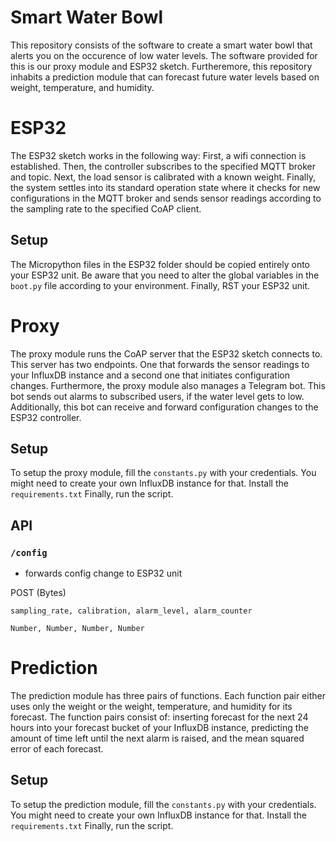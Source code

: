 # Smart Water Bowl

This repository consists of the software to create a smart water bowl that alerts you on the occurence of low water levels. The software provided for this is our proxy module and ESP32 sketch. Furtheremore, this repository inhabits a prediction module that can forecast future water levels based on weight, temperature, and humidity.

# ESP32

The ESP32 sketch works in the following way:
First, a wifi connection is established. Then, the controller subscribes to the specified MQTT broker and topic. Next, the load sensor is calibrated with a known weight. Finally, the system settles into its standard operation state where it checks for new configurations in the MQTT broker and sends sensor readings according to the sampling rate to the specified CoAP client.

## Setup

The Micropython files in the ESP32 folder should be copied entirely onto your ESP32 unit. Be aware that you need to alter the global variables in the `boot.py` file according to your environment. Finally, RST your ESP32 unit.

# Proxy

The proxy module runs the CoAP server that the ESP32 sketch connects to. This server has two endpoints. One that forwards the sensor readings to your InfluxDB instance and a second one that initiates configuration changes. Furthermore, the proxy module also manages a Telegram bot. This  bot sends out alarms to subscribed users, if the water level gets to low. Additionally, this bot can receive and forward configuration changes to the ESP32 controller.

## Setup

To setup the proxy module, fill the `constants.py` with your credentials. You might need to create your own InfluxDB instance for that. Install the `requirements.txt` Finally, run the script.

## API

### `/config`

- forwards config change to ESP32 unit

POST (Bytes)

`sampling_rate, calibration, alarm_level, alarm_counter`

```
Number, Number, Number, Number
```

# Prediction

The prediction module has three pairs of functions. Each function pair either uses only the weight or the weight, temperature, and humidity for its forecast. The function pairs consist of: inserting forecast for the next 24 hours into your forecast bucket of your InfluxDB instance, predicting the amount of time left until the next alarm is raised, and the mean squared error of each forecast.

## Setup

To setup the prediction module, fill the `constants.py` with your credentials. You might need to create your own InfluxDB instance for that. Install the `requirements.txt` Finally, run the script.
